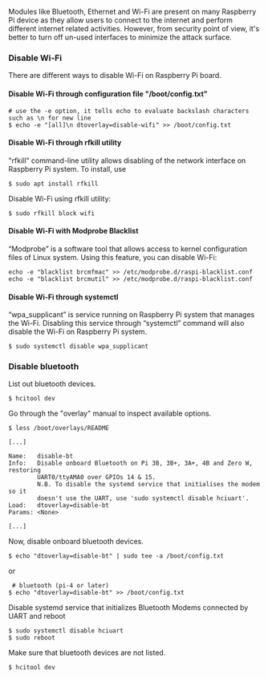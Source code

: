 Modules like Bluetooth, Ethernet and Wi-Fi are present on many Raspberry Pi device as they allow users to connect to the internet and perform different internet related activities. However, from security point of view, it's better to turn off un-used interfaces to minimize the attack surface.
### Disable Wi-Fi
There are different ways to disable Wi-Fi on Raspberry Pi board.
#### Disable Wi-Fi through configuration file "/boot/config.txt"
```
# use the -e option, it tells echo to evaluate backslash characters such as \n for new line
$ echo -e "[all]\n dtoverlay=disable-wifi" >> /boot/config.txt
```
#### Disable Wi-Fi through rfkill utility
"rfkill" command-line utility allows disabling of the network interface on Raspberry Pi system. To install, use
```
$ sudo apt install rfkill
```
Disable Wi-Fi using rfkill utility:
```
$ sudo rfkill block wifi
```
#### Disable Wi-Fi with Modprobe Blacklist
“Modprobe” is a software tool that allows access to kernel configuration files of Linux system. Using this feature, you can disable Wi-Fi:
```
echo -e "blacklist brcmfmac" >> /etc/modprobe.d/raspi-blacklist.conf
echo -e "blacklist brcmutil" >> /etc/modprobe.d/raspi-blacklist.conf
```
#### Disable Wi-Fi through systemctl
“wpa_supplicant” is service running on Raspberry Pi system that manages the Wi-Fi. Disabling this service through “systemctl” command will also disable the Wi-Fi on Raspberry Pi system.
```
$ sudo systemctl disable wpa_supplicant
```
### Disable bluetooth
List out bluetooth devices.
```
$ hcitool dev
```
Go through the "overlay" manual to inspect available options.

```
$ less /boot/overlays/README
```
```
[...]

Name:   disable-bt
Info:   Disable onboard Bluetooth on Pi 3B, 3B+, 3A+, 4B and Zero W, restoring
        UART0/ttyAMA0 over GPIOs 14 & 15.
        N.B. To disable the systemd service that initialises the modem so it
        doesn't use the UART, use 'sudo systemctl disable hciuart'.
Load:   dtoverlay=disable-bt
Params: <None>

[...]
```
Now, disable onboard bluetooth devices.
```
$ echo "dtoverlay=disable-bt" | sudo tee -a /boot/config.txt
```
or 
```
 # bluetooth (pi-4 or later)
$ echo "dtoverlay=disable-bt" >> /boot/config.txt
```
Disable systemd service that initializes Bluetooth Modems connected by UART and reboot
```
$ sudo systemctl disable hciuart
$ sudo reboot
```
Make sure that bluetooth devices are not listed.
```
$ hcitool dev
```


